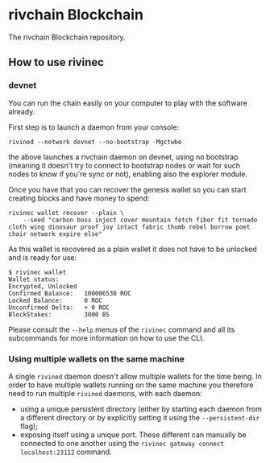 # rivchain Blockchain

The rivchain Blockchain repository.

## How to use rivinec

### devnet

You can run the chain easily on your computer to play with the software already.

First step is to launch a daemon from your console:
```
rivined --network devnet --no-bootstrap -Mgctwbe
```

the above launches a rivchain daemon on devnet, using no bootstrap
(meaning it doesn't try to connect to bootstrap nodes or wait for such nodes to know if you're sync or not),
enabling also the explorer module.

Once you have that you can recover the genesis wallet so you can start creating blocks and have money to spend:

```
rivinec wallet recover --plain \
    --seed "carbon boss inject cover mountain fetch fiber fit tornado cloth wing dinosaur proof joy intact fabric thumb rebel borrow poet chair network expire else"
```

As this wallet is recovered as a plain wallet it does not have to be unlocked and is ready for use:

```
$ rivinec wallet
Wallet status:
Encrypted, Unlocked
Confirmed Balance:   100006530 ROC
Locked Balance:      0 ROC
Unconfirmed Delta:   + 0 ROC
BlockStakes:         3000 BS
```

Please consult the `--help` menus of the `rivinec` command and all its subcommands for more information on how to use the CLI.

### Using multiple wallets on the same machine

A single `rivined` daemon doesn't allow multiple wallets for the time being.
In order to have multiple wallets running on the same machine you therefore need
to run multiple `rivined` daemons, with each daemon:
  - using a unique persistent directory (either by starting each daemon from a different directory or
    by explicitly setting it using the `--persistent-dir` flag);
  - exposing itself using a unique port.
These different can manually be connected to one another using the `rivinec gateway connect localhost:23112` command.
